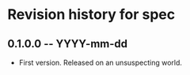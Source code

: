 # Revision history for spec

## 0.1.0.0 -- YYYY-mm-dd

* First version. Released on an unsuspecting world.
